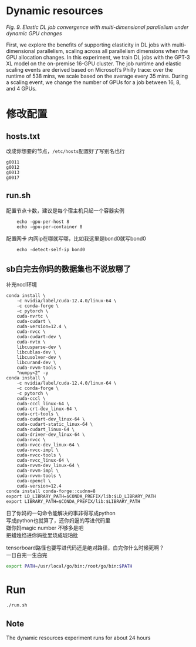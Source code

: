 # Dynamic resources
_Fig. 9. Elastic DL job convergence with multi-dimensional parallelism under dynamic GPU changes_

First, we explore the benefits of supporting elasticity in DL jobs with multi-dimensional parallelism, scaling across all parallelism dimensions when the GPU allocation changes.
In this experiment, we train DL jobs with the GPT-3 XL model on the on-premise 16-GPU cluster. The job runtime and elastic scaling events are derived based on Microsoft’s Philly trace: over the runtime of 538 mins, we scale based on the average every 35 mins. During a scaling event, we change the number of GPUs for a job between 16, 8, and 4 GPUs.

# 修改配置
## hosts.txt
改成你想要的节点，```/etc/hosts```配置好了写别名也行
```
g0011
g0012
g0013
g0017
```
  
## run.sh
配置节点卡数，建议是每个宿主机只起一个容器实例
```
    echo -gpu-per-host 8
    echo -gpu-per-container 8
```
配置网卡
内网ip在哪就写哪，比如我这里是bond0就写bond0
```
    echo -detect-self-ip bond0
```

## sb白完去你妈的数据集也不说放哪了
补充nccl环境
```
conda install \
    -c nvidia/label/cuda-12.4.0/linux-64 \
    -c conda-forge \
    -c pytorch \
    cuda-nvrtc \
    cuda-cudart \
    cuda-version=12.4 \
    cuda-nvcc \
    cuda-cudart-dev \
    cuda-nvtx \
    libcusparse-dev \
    libcublas-dev \
    libcusolver-dev \
    libcurand-dev \
    cuda-nvvm-tools \
    "numpy<2" -y
conda install \
    -c nvidia/label/cuda-12.4.0/linux-64 \
    -c conda-forge \
    -c pytorch \
    cuda-cccl \
    cuda-cccl_linux-64 \
    cuda-crt-dev_linux-64 \
    cuda-crt-tools \
    cuda-cudart-dev_linux-64 \
    cuda-cudart-static_linux-64 \
    cuda-cudart_linux-64 \
    cuda-driver-dev_linux-64 \
    cuda-nvcc \
    cuda-nvcc-dev_linux-64 \
    cuda-nvcc-impl \
    cuda-nvcc-tools \
    cuda-nvcc_linux-64 \
    cuda-nvvm-dev_linux-64 \
    cuda-nvvm-impl \
    cuda-nvvm-tools \
    cuda-opencl \
    cuda-version=12.4
conda install conda-forge::cudnn=8
export LD_LIBRARY_PATH=$CONDA_PREFIX/lib:$LD_LIBRARY_PATH
export LIBRARY_PATH=$CONDA_PREFIX/lib:$LIBRARY_PATH
```
日了你妈的一句命令能解决的事非得写成python  
写成python也就算了，还你妈逼的写进代码里  
嫌你妈magic number 不够多是吧  
把蜡烛绉进你妈批里烧成琥珀批  

tensorboard路径也要写进代码还是绝对路径，白完你什么时候死啊？  
一日白完一生白完  
```bash
export PATH=/usr/local/go/bin:/root/go/bin:$PATH
```

# Run
```sh
./run.sh
```

## Note
The dynamic resources experiment runs for about 24 hours
